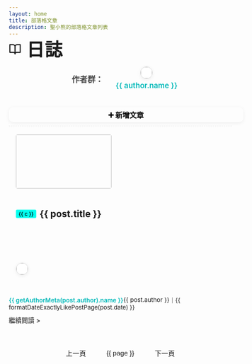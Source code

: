 ```yaml
---
layout: home
title: 部落格文章
description: 聖小熊的部落格文章列表
---
```


<script setup>
import { ref, computed, onMounted, onBeforeUnmount } from 'vue'
import { data as allPosts } from '../.vitepress/theme/posts.data.ts'

// 定義作者陣列，包含 login、中文顯示名稱、GitHub 連結
const authors = [
  { name: '聖小熊', login: 'HolyBearTW', url: 'https://github.com/HolyBearTW' },
  { name: '玄哥', login: 'Tim0320', url: 'https://github.com/Tim0320' },
  { name: '酪梨', login: 'ying0930', url: 'https://github.com/ying0930' },
  { name: 'Jack', login: 'Jackboy001', url: 'https://github.com/Jackboy001' },
  { name: 'Leo', login: 'leohsiehtw', url: 'https://github.com/leohsiehtw' },
]

// 根據 post.author 找到對應的作者物件
function getAuthorMeta(authorName) {
  return authors.find(a => a.name === authorName) ||
         authors.find(a => a.login === authorName) ||
         { name: authorName, login: '', url: '' }
}

const postsWithDate = allPosts.filter(Boolean)

function formatDateExactlyLikePostPage(dateString) {
  if (dateString) {
    const date = new Date(dateString)
    if (isNaN(date.getTime())) return dateString // fallback
    const yyyy = date.getFullYear()
    const mm = String(date.getMonth() + 1).padStart(2, '0')
    const dd = String(date.getDate()).padStart(2, '0')
    return `${yyyy}-${mm}-${dd}`
  }
  return ''
}

const postsPerPage = 10
const currentPage = ref(1)
const totalPages = computed(() => Math.ceil(postsWithDate.length / postsPerPage))
const paginatedPosts = computed(() => {
  const start = (currentPage.value - 1) * postsPerPage
  const end = start + postsPerPage
  return postsWithDate.slice(start, end)
})
const goToPage = (page) => {
  if (page >= 1 && page <= totalPages.value) {
    currentPage.value = page
    if (typeof window !== 'undefined') {
      window.scrollTo({ top: 0, behavior: 'smooth' })
    }
  }
}
const pageNumbers = computed(() => {
  const pages = []
  for (let i = 1; i <= totalPages.value; i++) {
    pages.push(i)
  }
  return pages
})

function fixVpContentPadding() {
  const content = document.querySelector('.VPContent .content-container')
  if (!content) return
  if (document.querySelector('.blog-home')) {
    content.style.paddingTop = '0'
  } else {
    content.style.paddingTop = ''
  }
}

onMounted(() => {
  fixVpContentPadding()
  window.addEventListener('vitepress:afterRouteChanged', fixVpContentPadding)
})
onBeforeUnmount(() => {
  window.removeEventListener('vitepress:afterRouteChanged', fixVpContentPadding)
})
</script>

<div class="blog-home">
  <div class="blog-header-row">
    <h2 class="blog-title">
      <svg xmlns="http://www.w3.org/2000/svg" width="28" height="28" viewBox="0 0 24 24" fill="none" stroke="currentColor" stroke-width="2" stroke-linecap="round" stroke-linejoin="round" class="feather feather-book-open"><path d="M2 3h6a4 4 0 0 1 4 4v14a3 3 0 0 0-3-3H2z"></path><path d="M22 3h-6a4 4 0 0 0-4 4v14a3 3 0 0 1 3-3h7z"></path></svg>
      <span>日誌</span>
    </h2>
    <div class="blog-authors">
      <strong>作者群：</strong>
      <span
        v-for="author in authors"
        :key="author.login"
        class="author-link"
      >
        <a :href="author.url" target="_blank" rel="noopener">
          <img
            :src="`https://github.com/${author.login}.png`"
            :alt="author.name"
            class="author-avatar"
          />
          {{ author.name }}
        </a>
      </span>
    </div>
    <a
      class="new-post-btn"
      href="https://github.com/HolyBearTW/holybear.me/new/main/blog"
      target="_blank"
      rel="noopener"
    >➕ 新增文章</a>
  </div>

  <div class="blog-articles-grid">
    <div v-for="post in paginatedPosts" :key="post.url" class="post-item">
      <a :href="post.url" class="post-item-link">
        <div class="post-thumbnail-wrapper">
          <img :src="post.image" :alt="post.title" class="post-thumbnail" />
        </div>
        <div class="post-info">
          <div class="post-title-row">
            <span
              v-if="post.category && post.category.length"
              class="category"
              v-for="c in post.category"
              :key="'cat-' + c"
            >{{ c }}</span>
            <h2 class="post-title">{{ post.title }}</h2>
          </div>
          <p class="post-meta">
            <span class="author-inline">
              <img
                v-if="getAuthorMeta(post.author).login"
                class="author-avatar"
                :src="`https://github.com/${getAuthorMeta(post.author).login}.png`"
                :alt="getAuthorMeta(post.author).name"
              />
              <a
                v-if="getAuthorMeta(post.author).url"
                :href="getAuthorMeta(post.author).url"
                target="_blank"
                rel="noopener"
                class="author-link-name"
              >{{ getAuthorMeta(post.author).name }}</a><span v-else>{{ post.author }}</span><span class="author-date">｜{{ formatDateExactlyLikePostPage(post.date) }}</span>
            </span>
          </p>
          <div v-if="post.excerpt" class="post-excerpt" v-html="post.excerpt"></div>
          <span class="read-more">繼續閱讀 &gt;</span>
        </div>
      </a>
    </div>
  </div>

  <div class="pagination" v-if="totalPages > 1">
    <button class="pagination-button" :disabled="currentPage === 1" @click="goToPage(currentPage - 1)">上一頁</button>
    <button
      v-for="page in pageNumbers"
      :key="page"
      class="pagination-button"
      :class="{ active: page === currentPage }"
      @click="goToPage(page)">
      {{ page }}
    </button>
    <button class="pagination-button" :disabled="currentPage === totalPages" @click="goToPage(currentPage + 1)">下一頁</button>
  </div>
</div>

<style scoped>
.blog-home {
  max-width: 1050px;
  margin-left: auto;
  margin-right: auto;
  padding-bottom: 2rem;
}
.blog-header-row {
  display: flex;
  align-items: flex-end;
  justify-content: space-between;
  gap: 4rem;
  border-bottom: 1px dashed var(--vp-c-divider, #e5e5e5);
  margin-bottom: 0.5rem;
  flex-wrap: nowrap;
  flex-direction: row;
}
.blog-title {
  font-size: 2.5rem;
  font-weight: 900;
  letter-spacing: 0.03em;
  margin: 0 1.2rem 0 0;
  line-height: 0.7;
  color: var(--vp-c-text-1);
  flex-shrink: 0;
  display: inline-flex;
  align-items: center;
  gap: 0.75rem;
}
.blog-title svg {
  margin-bottom: 2px;
}
/* 作者群：橫向排列＋頭像（響應式下會自動換行） */
.blog-authors {
  color: var(--vp-c-text-2, #444);
  font-size: 1.12rem;
  display: flex;
  align-items: baseline;
  gap: 0.3em;
  flex-wrap: wrap;
  min-width: 0;
  margin-bottom: 0;
  position: relative;
  align-items: center;
}
.blog-authors strong {
  margin-right: 0.5em;
}
.author-link {
  position: relative;
  display: inline-block;
}
.author-avatar {
  width: 22px;
  height: 22px;
  border-radius: 50%;
  margin-right: 0.22em;
  vertical-align: middle;
  box-shadow: 0 2px 8px #0001;
  border: 1px solid #ddd;
  background: #fff;
  object-fit: cover;
}
.blog-authors a {
  color: var(--vp-c-brand-1, #00b8b8);
  text-decoration: none;
  font-weight: 600;
  font-size: 1.07em;
  margin-left: 0.18em;
  margin-right: 0.18em;
  line-height: 1.6;
  display: inline-flex;
  align-items: center;
}
.blog-authors a:hover {
  text-decoration: underline;
}
.new-post-btn {
  background: var(--vp-c-brand);
  color: #000;
  font-weight: 600;
  padding: 0.32em 0.8em;
  border-radius: 10px;
  text-decoration: none;
  font-size: 0.95rem;
  transition: background 0.15s, color 0.15s;
  box-shadow: 0 2px 8px 0 #0001;
  white-space: nowrap;
  margin-bottom: 0.5rem;
}
.new-post-btn:hover {
  background: var(--vp-c-brand-dark);
  color: #000;
}
.blog-articles-grid {
  display: grid;
  grid-template-columns: 1fr;
  gap: 0.5rem;
}
.post-item {
  border-bottom: 1px dashed var(--vp-c-divider);
  padding: 0.7rem 0;
  margin: 0;
}
.blog-articles-grid > .post-item:last-child {
  border-bottom: none;
}
.post-item-link {
  display: flex;
  align-items: center;
  min-height: 122px;
  height: auto;
  padding: 0 1rem;
  border-radius: 8px;
  text-decoration: none;
  color: inherit;
  transition: background 0.2s, box-shadow 0.2s, transform 0.2s;
}
.post-item-link:hover {
  background-color: var(--vp-c-bg-soft);
  box-shadow: 0 2px 8px 0 #0001;
  transform: translateY(-3px);
}
.post-thumbnail-wrapper {
  flex-shrink: 0;
  width: 216px;
  height: 122px;
  margin-right: 1rem;
  border-radius: 4px;
  overflow: hidden;
  display: flex;
  align-items: center;
  justify-content: center;
}
.post-thumbnail {
  width: 100%;
  height: 100%;
  object-fit: contain;
  display: block;
}
.post-info {
  flex: 1 1 0;
  display: flex;
  flex-direction: column;
  justify-content: center;
}
.post-title-row {
  display: flex;
  align-items: center;
  gap: 0.4em;
  margin-bottom: 0.2rem !important;
  margin-top: 0 !important;
}
.category {
  display: inline-block;
  background: #00FFEE;
  color: #000;
  border-radius: 3px;
  padding: 0 0.5em;
  font-size: 0.85em;
  margin-right: 0.15em;
  margin-top: 0;
  margin-bottom: 0.2rem !important;
  line-height: 1.6;
  font-weight: 500;
  white-space: nowrap;
  overflow: visible;
  text-overflow: unset;
  height: auto;
  max-width: none;
}
.post-title, .post-info .post-title {
  border-top: none !important;
  padding-top: 0;
  margin-top: 0 !important;
  margin-bottom: 0.2rem !important;
  font-size: 1.3rem;
  line-height: 1.3;
  color: var(--vp-c-text-1);
  font-weight: 700;
  display: inline;
  vertical-align: middle;
}
.author-inline {
  display: inline-flex;
  align-items: center;
  vertical-align: middle;
  font-size: inherit;
  line-height: 1;
}
.post-meta-author .author-avatar {
  width: 21px;
  height: 21px;
  border-radius: 50%;
  margin-right: 0.12em;
  vertical-align: middle;
  box-shadow: 0 2px 8px #0001;
  border: 1px solid #ddd;
  background: #fff;
  object-fit: cover;
  display: inline-block;
}
.author-link-name {
  color: var(--vp-c-brand-1, #00b8b8);
  text-decoration: none;
  font-weight: 600;
  line-height: 1;
  display: inline-block;
  vertical-align: middle;
  margin-right: 0;
  padding-right: 0;
}
.author-link-name:hover {
  text-decoration: underline;
}
.author-date {
  font-size: 0.98em;
  color: var(--vp-c-text-2);
  margin-left: 0;
  position: relative;
  top: 0.5px;
}
.post-meta {
  color: var(--vp-c-text-2);
  font-size: 0.85rem;
  margin-top: 0 !important;
  margin-bottom: 0.2rem !important;
  line-height: 1.2;
  padding: 0;
  display: block;
}
.post-excerpt {
  color: var(--vp-c-text-2);
  line-height: 1.5;
  font-size: 0.95rem;
  margin-bottom: 0.2rem;
  margin-top: 0.13rem;
  display: -webkit-box;
  -webkit-line-clamp: 2;
  -webkit-box-orient: vertical;
  overflow: hidden;
  text-overflow: ellipsis;
}
.read-more {
  display: inline-block;
  color: var(--vp-c-brand-1);
  font-weight: 500;
  font-size: 0.9rem;
  margin-top: 0.15rem;
  margin-bottom: 0;
}
.read-more:hover {
  text-decoration: underline;
}
.pagination {
  display: flex;
  justify-content: center;
  align-items: center;
  margin-top: 2rem;
  gap: 0.5rem;
  flex-wrap: wrap;
}
.pagination-button {
  background-color: var(--vp-c-bg-soft);
  color: var(--vp-c-text-1);
  border: 1px solid var(--vp-c-divider);
  padding: 0.6rem 1.2rem;
  border-radius: 6px;
  cursor: pointer;
  transition: background-color 0.2s, border-color 0.2s, color 0.2s;
  font-size: 0.95rem;
}
.pagination-button:hover:not(:disabled),
.pagination-button.active {
  background-color: var(--vp-c-brand-1);
  color: var(--vp-c-white);
  border-color: var(--vp-c-brand-1);
}
.pagination-button:disabled {
  opacity: 0.6;
  cursor: not-allowed;
}
@media (max-width: 1001px) {
  .blog-header-row {
    flex-direction: column;
    align-items: stretch;
    gap: 0.7rem;
    flex-wrap: wrap;
  }
  .new-post-btn {
    width: 100%;
    text-align: center;
    margin-top: 0.7rem;
    font-size: 1rem;
  }
  .blog-title {
    margin-bottom: 0.5rem;
    margin-right: 0;
  }
  .blog-authors {
    justify-content: center;
    gap: 0.7em 0.7em; /* 橫向間距更明顯 */
    margin-bottom: 0.5em;
    text-align: center;
  }
  .author-link {
    display: flex;
    flex-direction: column;
    align-items: center;
    margin: 0.2em 0.35em; /* 左右間距，補gap效果 */
    min-width: 52px;
  }
  .author-avatar {
    width: 26px;
    height: 26px;
    margin: 0 0 2px 0;
  }
  .blog-authors a {
    font-size: 0.93em;
    margin: 0;
    padding: 0;
    display: flex;
    flex-direction: column;
    align-items: center;
  }
}
@media (max-width: 767px) {
  .post-item {
    padding: 0.2rem 0;
  }
  .post-item-link {
    min-height: unset;
    padding: 0.2rem 0.5rem;
  }
  .post-thumbnail-wrapper {
    width: 110px;
    height: 90px;
    margin-right: 0.7rem;
    flex-shrink: 0;
    display: flex;
    align-items: center;
    justify-content: center;
  }
  .post-thumbnail {
    width: 100%;
    height: 100%;
    object-fit: contain;
    display: block;
  }
  .post-info {
    flex: 1 1 0;
    min-width: 0;
  }
  .post-title, .post-info .post-title {
    font-size: 1.05rem;
  }
  .post-excerpt {
    font-size: 0.92rem;
    -webkit-line-clamp: 2;
  }
  .post-title-row {
    flex-direction: column;
    align-items: flex-start;
    gap: 0.15em;
  }
  .post-title {
    white-space: normal;
    word-break: break-word;
    margin-top: 0.1em;
    margin-bottom: 0.2em !important;
  }
}
</style>

<style>
.vp-doc h2 {
  border-top: none !important;
  padding-top: 0 !important;
  margin-top: 32px !important;
}
main,
.VPContent,
.VPContent .content-container,
.VPDoc .content-container,
.vp-doc .content-container,
[class*="VPContent"],
[class*="content-container"] {
  border-top: none !important;
  box-shadow: none !important;
  outline: none !important;
}
</style>